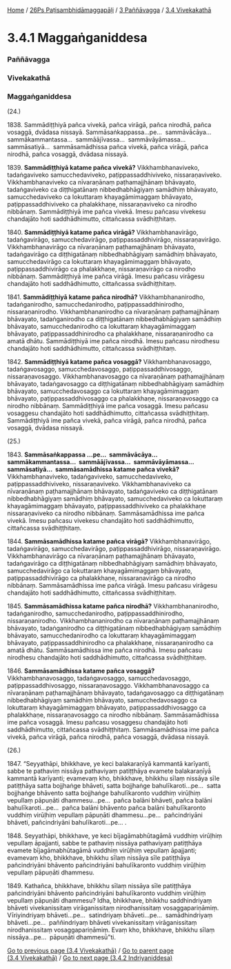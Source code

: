 
[Home](/) / [26Ps Paṭisambhidāmaggapāḷi](/tipitaka/26Ps.md) / [3 Paññāvagga](/tipitaka/26Ps/3.md) / [3.4 Vivekakathā](/tipitaka/26Ps/3/3.4.md)

# 3.4.1 Maggaṅganiddesa

### Paññāvagga

### Vivekakathā

### Maggaṅganiddesa

(24.)

1838\. Sammādiṭṭhiyā pañca vivekā, pañca virāgā, pañca nirodhā, pañca vosaggā, dvādasa nissayā. Sammāsaṅkappassa…pe…  sammāvācāya…  sammākammantassa…  sammāājīvassa…  sammāvāyāmassa…  sammāsatiyā…  sammāsamādhissa pañca vivekā, pañca virāgā, pañca nirodhā, pañca vosaggā, dvādasa nissayā.

1839\. **Sammādiṭṭhiyā katame pañca vivekā?** Vikkhambhanaviveko, tadaṅgaviveko samucchedaviveko, paṭippassaddhiviveko, nissaraṇaviveko. Vikkhambhanaviveko ca nīvaraṇānaṃ paṭhamajjhānaṃ bhāvayato, tadaṅgaviveko ca diṭṭhigatānaṃ nibbedhabhāgiyaṃ samādhiṃ bhāvayato, samucchedaviveko ca lokuttaraṃ khayagāmimaggaṃ bhāvayato, paṭippassaddhiviveko ca phalakkhaṇe, nissaraṇaviveko ca nirodho nibbānaṃ. Sammādiṭṭhiyā ime pañca vivekā. Imesu pañcasu vivekesu chandajāto hoti saddhādhimutto, cittañcassa svādhiṭṭhitaṃ.

1840\. **Sammādiṭṭhiyā katame pañca virāgā?** Vikkhambhanavirāgo, tadaṅgavirāgo, samucchedavirāgo, paṭippassaddhivirāgo, nissaraṇavirāgo. Vikkhambhanavirāgo ca nīvaraṇānaṃ paṭhamajjhānaṃ bhāvayato, tadaṅgavirāgo ca diṭṭhigatānaṃ nibbedhabhāgiyaṃ samādhiṃ bhāvayato, samucchedavirāgo ca lokuttaraṃ khayagāmimaggaṃ bhāvayato, paṭippassaddhivirāgo ca phalakkhaṇe, nissaraṇavirāgo ca nirodho nibbānaṃ. Sammādiṭṭhiyā ime pañca virāgā. Imesu pañcasu virāgesu chandajāto hoti saddhādhimutto, cittañcassa svādhiṭṭhitaṃ.

1841\. **Sammādiṭṭhiyā katame pañca nirodhā?** Vikkhambhananirodho, tadaṅganirodho, samucchedanirodho, paṭippassaddhinirodho, nissaraṇanirodho. Vikkhambhananirodho ca nīvaraṇānaṃ paṭhamajjhānaṃ bhāvayato, tadaṅganirodho ca diṭṭhigatānaṃ nibbedhabhāgiyaṃ samādhiṃ bhāvayato, samucchedanirodho ca lokuttaraṃ khayagāmimaggaṃ bhāvayato, paṭippassaddhinirodho ca phalakkhaṇe, nissaraṇanirodho ca amatā dhātu. Sammādiṭṭhiyā ime pañca nirodhā. Imesu pañcasu nirodhesu chandajāto hoti saddhādhimutto, cittañcassa svādhiṭṭhitaṃ.

1842\. **Sammādiṭṭhiyā katame pañca vosaggā?** Vikkhambhanavosaggo, tadaṅgavosaggo, samucchedavosaggo, paṭippassaddhivosaggo, nissaraṇavosaggo. Vikkhambhanavosaggo ca nīvaraṇānaṃ paṭhamajjhānaṃ bhāvayato, tadaṅgavosaggo ca diṭṭhigatānaṃ nibbedhabhāgiyaṃ samādhiṃ bhāvayato, samucchedavosaggo ca lokuttaraṃ khayagāmimaggaṃ bhāvayato, paṭippassaddhivosaggo ca phalakkhaṇe, nissaraṇavosaggo ca nirodho nibbānaṃ. Sammādiṭṭhiyā ime pañca vosaggā. Imesu pañcasu vosaggesu chandajāto hoti saddhādhimutto, cittañcassa svādhiṭṭhitaṃ. Sammādiṭṭhiyā ime pañca vivekā, pañca virāgā, pañca nirodhā, pañca vosaggā, dvādasa nissayā.

(25.)

1843\. **Sammāsaṅkappassa …pe…  sammāvācāya…  sammākammantassa…  sammāājīvassa…  sammāvāyāmassa…  sammāsatiyā…  sammāsamādhissa katame pañca vivekā?** Vikkhambhanaviveko, tadaṅgaviveko, samucchedaviveko, paṭippassaddhiviveko, nissaraṇaviveko. Vikkhambhanaviveko ca nīvaraṇānaṃ paṭhamajjhānaṃ bhāvayato, tadaṅgaviveko ca diṭṭhigatānaṃ nibbedhabhāgiyaṃ samādhiṃ bhāvayato, samucchedaviveko ca lokuttaraṃ khayagāmimaggaṃ bhāvayato, paṭippassaddhiviveko ca phalakkhaṇe nissaraṇaviveko ca nirodho nibbānaṃ. Sammāsamādhissa ime pañca vivekā. Imesu pañcasu vivekesu chandajāto hoti saddhādhimutto, cittañcassa svādhiṭṭhitaṃ.

1844\. **Sammāsamādhissa katame pañca virāgā?** Vikkhambhanavirāgo, tadaṅgavirāgo, samucchedavirāgo, paṭippassaddhivirāgo, nissaraṇavirāgo. Vikkhambhanavirāgo ca nīvaraṇānaṃ paṭhamajjhānaṃ bhāvayato, tadaṅgavirāgo ca diṭṭhigatānaṃ nibbedhabhāgiyaṃ samādhiṃ bhāvayato, samucchedavirāgo ca lokuttaraṃ khayagāmimaggaṃ bhāvayato, paṭippassaddhivirāgo ca phalakkhaṇe, nissaraṇavirāgo ca nirodho nibbānaṃ. Sammāsamādhissa ime pañca virāgā. Imesu pañcasu virāgesu chandajāto hoti saddhādhimutto, cittañcassa svādhiṭṭhitaṃ.

1845\. **Sammāsamādhissa katame pañca nirodhā?** Vikkhambhananirodho, tadaṅganirodho, samucchedanirodho, paṭippassaddhinirodho, nissaraṇanirodho. Vikkhambhananirodho ca nīvaraṇānaṃ paṭhamajjhānaṃ bhāvayato, tadaṅganirodho ca diṭṭhigatānaṃ nibbedhabhāgiyaṃ samādhiṃ bhāvayato, samucchedanirodho ca lokuttaraṃ khayagāmimaggaṃ bhāvayato, paṭippassaddhinirodho ca phalakkhaṇe, nissaraṇanirodho ca amatā dhātu. Sammāsamādhissa ime pañca nirodhā. Imesu pañcasu nirodhesu chandajāto hoti saddhādhimutto, cittañcassa svādhiṭṭhitaṃ.

1846\. **Sammāsamādhissa katame pañca vosaggā?** Vikkhambhanavosaggo, tadaṅgavosaggo, samucchedavosaggo, paṭippassaddhivosaggo, nissaraṇavosaggo. Vikkhambhanavosaggo ca nīvaraṇānaṃ paṭhamajjhānaṃ bhāvayato, tadaṅgavosaggo ca diṭṭhigatānaṃ nibbedhabhāgiyaṃ samādhiṃ bhāvayato, samucchedavosaggo ca lokuttaraṃ khayagāmimaggaṃ bhāvayato, paṭippassaddhivosaggo ca phalakkhaṇe, nissaraṇavosaggo ca nirodho nibbānaṃ. Sammāsamādhissa ime pañca vosaggā. Imesu pañcasu vosaggesu chandajāto hoti saddhādhimutto, cittañcassa svādhiṭṭhitaṃ. Sammāsamādhissa ime pañca vivekā, pañca virāgā, pañca nirodhā, pañca vosaggā, dvādasa nissayā.

(26.)

1847\. “Seyyathāpi, bhikkhave, ye keci balakaraṇīyā kammantā karīyanti, sabbe te pathaviṃ nissāya pathaviyaṃ patiṭṭhāya evamete balakaraṇīyā kammantā karīyanti; evamevaṃ kho, bhikkhave, bhikkhu sīlaṃ nissāya sīle patiṭṭhāya satta bojjhaṅge bhāveti, satta bojjhaṅge bahulīkaroti…pe…  satta bojjhaṅge bhāvento satta bojjhaṅge bahulīkaronto vuddhiṃ virūḷhiṃ vepullaṃ pāpuṇāti dhammesu…pe…  pañca balāni bhāveti, pañca balāni bahulīkaroti…pe…  pañca balāni bhāvento pañca balāni bahulīkaronto vuddhiṃ virūḷhiṃ vepullaṃ pāpuṇāti dhammesu…pe…  pañcindriyāni bhāveti, pañcindriyāni bahulīkaroti…pe… .

1848\. Seyyathāpi, bhikkhave, ye keci bījagāmabhūtagāmā vuddhiṃ virūḷhiṃ vepullaṃ āpajjanti, sabbe te pathaviṃ nissāya pathaviyaṃ patiṭṭhāya evamete bījagāmabhūtagāmā vuddhiṃ virūḷhiṃ vepullaṃ āpajjanti; evamevaṃ kho, bhikkhave, bhikkhu sīlaṃ nissāya sīle patiṭṭhāya pañcindriyāni bhāvento pañcindriyāni bahulīkaronto vuddhiṃ virūḷhiṃ vepullaṃ pāpuṇāti dhammesu.

1849\. Kathañca, bhikkhave, bhikkhu sīlaṃ nissāya sīle patiṭṭhāya pañcindriyāni bhāvento pañcindriyāni bahulīkaronto vuddhiṃ virūḷhiṃ vepullaṃ pāpuṇāti dhammesu? Idha, bhikkhave, bhikkhu saddhindriyaṃ bhāveti vivekanissitaṃ virāganissitaṃ nirodhanissitaṃ vosaggapariṇāmiṃ. Vīriyindriyaṃ bhāveti…pe…  satindriyaṃ bhāveti…pe…  samādhindriyaṃ bhāveti…pe…  paññindriyaṃ bhāveti vivekanissitaṃ virāganissitaṃ nirodhanissitaṃ vosaggapariṇāmiṃ. Evaṃ kho, bhikkhave, bhikkhu sīlaṃ nissāya…pe…  pāpuṇāti dhammesū”ti.

[Go to previous page (3.4 Vivekakathā)](/tipitaka/26Ps/3/3.4.md) / [Go to parent page (3.4 Vivekakathā)](/tipitaka/26Ps/3/3.4.md) / [Go to next page (3.4.2 Indriyaniddesa)](/tipitaka/26Ps/3/3.4/3.4.2.md)


